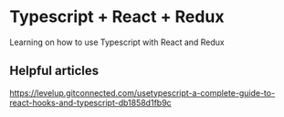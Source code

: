 # Typescript + React + Redux

Learning on how to use Typescript with React and Redux

## Helpful articles

https://levelup.gitconnected.com/usetypescript-a-complete-guide-to-react-hooks-and-typescript-db1858d1fb9c

